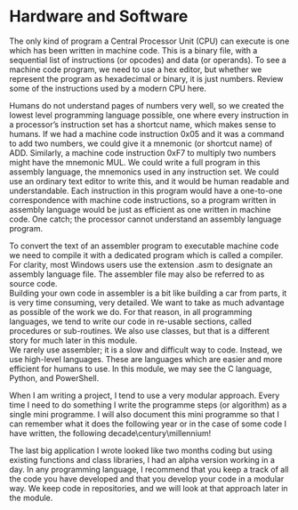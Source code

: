 # Hardware and Software

The only kind of program a Central Processor Unit (CPU) can execute is one which has been written in machine code. This is a binary file, with a sequential list of instructions (or opcodes) and data (or operands). To see a machine code program, we need to use a hex editor, but whether we represent the program as hexadecimal or binary, it is just numbers. Review some of the instructions used by a modern CPU here.

Humans do not understand pages of numbers very well, so we created the lowest level programming language possible, one where every instruction in a processor’s instruction set has a shortcut name, which makes sense to humans. If we had a machine code instruction 0x05 and it was a command to add two numbers, we could give it a mnemonic (or shortcut name) of ADD. Similarly, a machine code instruction 0xF7 to multiply two numbers might have the mnemonic MUL. We could write a full program in this assembly language, the mnemonics used in any instruction set. We could use an ordinary text editor to write this, and it would be human readable and understandable. Each instruction in this program would have a one-to-one correspondence with machine code instructions, so a program written in assembly language would be just as efficient as one written in machine code. One catch; the processor cannot understand an assembly language program.

To convert the text of an assembler program to executable machine code we need to compile it with a dedicated program which is called a compiler. For clarity, most Windows users use the extension .asm to designate an assembly language file. The assembler file may also be referred to as source code.\
Building your own code in assembler is a bit like building a car from parts, it is very time consuming, very detailed. We want to take as much advantage as possible of the work we do. For that reason, in all programming languages, we tend to write our code in re-usable sections, called procedures or sub-routines. We also use classes, but that is a different story for much later in this module.\
We rarely use assembler; it is a slow and difficult way to code. Instead, we use high-level languages. These are languages which are easier and more efficient for humans to use. In this module, we may see the C language, Python, and PowerShell.

When I am writing a project, I tend to use a very modular approach. Every time I need to do something I write the programme steps (or algorithm) as a single mini programme. I will also document this mini programme so that I can remember what it does the following year or in the case of some code I have written, the following decade\century\millennium!

The last big application I wrote looked like two months coding but using existing functions and class libraries, I had an alpha version working in a day. In any programming language, I recommend that you keep a track of all the code you have developed and that you develop your code in a modular way. We keep code in repositories, and we will look at that approach later in the module.
